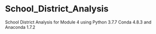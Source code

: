 # School_District_Analysis
School District Analysis for Module 4 using Python 3.7.7 Conda 4.8.3 and Anaconda 1.7.2
